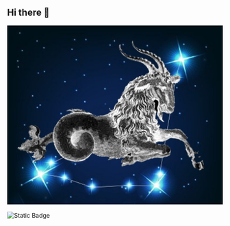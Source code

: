 ## Hi there 👋

<img src="https://github.com/TatianaOkhremenko/TatianaOkhremenko/blob/main/00_11.jpg">


![Static Badge](https://img.shields.io/badge/py-python-blue?style=plastic&logo=python)
 
